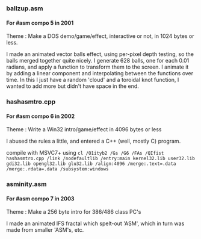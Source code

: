 
### ballzup.asm

#### For #asm compo 5 in 2001

Theme : Make a DOS demo/game/effect, interactive or not, in 1024 bytes or less.

I made an animated vector balls effect, using per-pixel depth testing, so the balls merged together quite nicely.  I generate 628 balls, one for each 0.01 radians, and apply a function to transform them to the screen.  I animate it by adding a linear component and interpolating between the functions over time.  In this I just have a random 'cloud' and a toroidal knot function, I wanted to add more but didn't have space in the end.


### hashasmtro.cpp

#### For #asm compo 6 in 2002

Theme : Write a Win32 intro/game/effect in 4096 bytes or less

I abused the rules a little, and entered a C++ (well, mostly C) program.

compile with MSVC7+ using `cl /O1ityb2 /Gs /G6 /FAs /QIfist hashasmtro.cpp /link /nodefaultlib /entry:main kernel32.lib user32.lib gdi32.lib opengl32.lib glu32.lib /align:4096 /merge:.text=.data /merge:.rdata=.data /subsystem:windows`


### asminity.asm

#### For #asm compo 7 in 2003

Theme : Make a 256 byte intro for 386/486 class PC's

I made an animated IFS fractal which spelt-out 'ASM', which in turn was made from smaller 'ASM's, etc.


